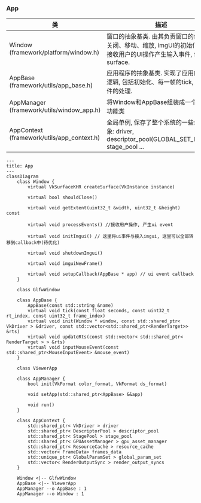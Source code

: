 ### App
| 类 |  描述 |
| --- | --- |
| Window (framework/platform/window.h) | 窗口的抽象基类. 由其负责窗口的创建、关闭、移动、缩放, imgUI的初始化接入, 接收用户的UI操作产生输入事件, 创建surface. |
| AppBase (framework/utils/app_base.h) | 应用程序的抽象基类. 实现了应用的真正逻辑, 包括初始化、每一帧的tick, 以及事件的处理. |
| AppManager (framework/utils/window_app.h) | 将Window和AppBase组装成一个完整的功能类 |
| AppContext (framework/utils/app_context.h) | 全局单例, 保存了整个系统的一些全局对象: driver, descriptor_pool(GLOBAL_SET_INDEX), stage_pool ...|

```mermaid
---
title: App
---
classDiagram
    class Window {
        virtual VkSurfaceKHR createSurface(VkInstance instance)

        virtual bool shouldClose()

        virtual void getExtent(uint32_t &width, uint32_t &height) const

        virtual void processEvents() //接收用户操作, 产生ui event

        virtual void initImgui() // 这里将ui事件与接入imgui, 这里可以全部转移到callback中(待优化)

        virtual void shutdownImgui()

        virtual void imguiNewFrame()

        virtual void setupCallback(AppBase * app) // ui event callback
    }
    
    class GlfwWindow

    class AppBase {
        AppBase(const std::string &name)
        virtual void tick(const float seconds, const uint32_t rt_index, const uint32_t frame_index)
        virtual void init(Window * window, const std::shared_ptr< VkDriver > &driver, const std::vector<std::shared_ptr<RenderTarget>> &rts)
        virtual void updateRts(const std::vector< std::shared_ptr< RenderTarget > > &rts)
        virtual void inputMouseEvent(const std::shared_ptr<MouseInputEvent> &mouse_event)
    }

    class ViewerApp

    class AppManager {
        bool init(VkFormat color_format, VkFormat ds_format)

        void setApp(std::shared_ptr<AppBase> &&app)
        
        void run()
    }
    
    class AppContext {
        std::shared_ptr< VkDriver > driver
        std::shared_ptr< DescriptorPool > descriptor_pool
        std::shared_ptr< StagePool > stage_pool
        std::shared_ptr< GPUAssetManager > gpu_asset_manager
        std::shared_ptr< ResourceCache > resource_cache
        std::vector< FrameData> frames_data
        std::unique_ptr< GlobalParamSet > global_param_set
        std::vector< RenderOutputSync > render_output_syncs        
    }

    Window <|-- GlfwWindow
    AppBase <|-- ViewerApp
    AppManager --o AppBase : 1
    AppManager --o Window : 1
    
```